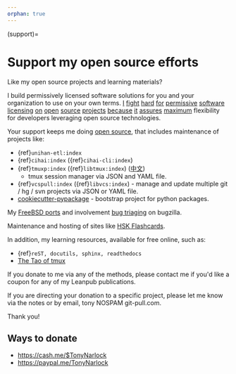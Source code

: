 ```yaml
---
orphan: true
---
```


(support)=

# Support my open source efforts

Like my open source projects and learning materials?

I build permissively licensed software solutions for you and your
organization to use on your own terms.
[I](https://github.com/aseprite/aseprite/issues/1242#issuecomment-244312248)
[fight](https://github.com/pytest-dev/pytest-mock/issues/45)
[hard](https://github.com/ScottDuckworth/python-anyvcs/issues/32)
[for](https://github.com/urwid/urwid/issues/41)
[permissive](https://github.com/Valloric/ycmd/issues/139)
[software](https://github.com/pypa/pip/issues/3441)
[licensing](https://github.com/jgm/peg-markdown/issues/35)
[on](https://github.com/saitoha/canossa/issues/1)
[open](https://github.com/django-wiki/django-wiki/issues/454)
[source](https://github.com/go-yaml/yaml/issues/160)
[projects](https://github.com/wbond/pybars3/issues/8)
[because](https://github.com/universal-ctags/ctags/issues/969)
[it](https://github.com/libgit2/pygit2/issues/632)
[assures](https://bitbucket.org/jendrikseipp/vulture/issues/14/license)
[maximum](https://github.com/python-bugzilla/python-bugzilla/issues/25)
flexibility for developers leveraging open source technologies.

Your support keeps me doing [open source][open source], that includes maintenance of
projects like:

- {ref}`unihan-etl:index`
- {ref}`cihai:index` ({ref}`cihai-cli:index`)
- {ref}`tmuxp:index` ({ref}`libtmux:index`) ([中文](https://tmuxp.readthedocs.io/zh_CN/latest/))
  - tmux session manager via JSON and YAML file.
- {ref}`vcspull:index` ({ref}`libvcs:index`) - manage and update multiple git / hg / svn projects
  via JSON or YAML file.
- [cookiecutter-pypackage][cookiecutter-pypackage] - bootstrap project for python packages.

My [FreeBSD ports](https://portscout.freebsd.org/tony@git-pull.com.html) and
involvement [bug triaging](https://bugs.freebsd.org/bugzilla/buglist.cgi?bug_status=New&bug_status=Open&bug_status=In%20Progress&bug_status=Closed&bug_status=UNCONFIRMED&email1=tony%40git-pull.com&emailassigned_to1=1&emailcc1=1&emaillongdesc1=1&emailreporter1=1&emailtype1=equals&f0=OP&f1=OP&f2=product&f3=component&f4=alias&f5=short_desc&f7=CP&f8=CP&j1=OR&o2=substring&o3=substring&o4=substring&o5=substring&query_format=advanced) on bugzilla.

Maintenance and hosting of sites like [HSK Flashcards](https://www.hskflashcards.com).

In addition, my learning resources, available for free online, such as:

- {ref}`reST, docutils, sphinx, readthedocs`
- [The Tao of tmux][the tao of tmux]

If you donate to me via any of the methods, please contact me if you'd
like a coupon for any of my Leanpub publications.

If you are directing your donation to a specific project, please let me
know via the notes or by email, tony <at> NOSPAM git-pull.com.

Thank you!

## Ways to donate

- <https://cash.me/$TonyNarlock>
- <https://paypal.me/TonyNarlock>

[open source]: https://openhub.net/accounts/git-pull
[the tao of tmux]: https://leanpub.com/the-tao-of-tmux/read
[cookiecutter-pypackage]: https://github.com/tony/cookiecutter-pypackage
